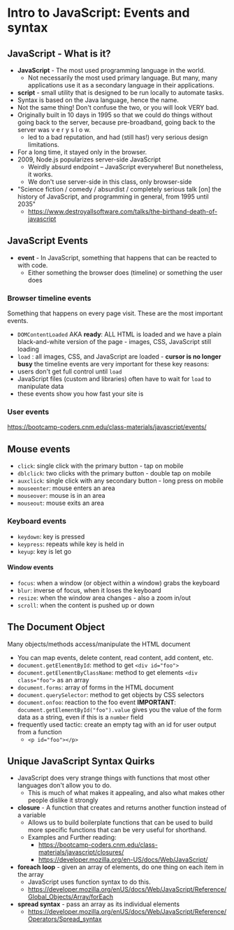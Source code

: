 # Intro to JavaScript: Events and syntax
## JavaScript - What is it?
- **JavaScript** - The most used programming language in the world.
  - Not necessarily the most used primary language. But many, many applications use it as a secondary language in their applications.
- **script** - small utility that is designed to be run locally to automate tasks.
- Syntax is based on the Java language, hence the name.
- Not the same thing! Don't confuse the two, or you will look VERY bad.
- Originally built in 10 days in 1995 so that we could do things without going back to the server, because pre-broadband, going back to the server was v e r y s l o w.
  - led to a bad reputation, and had (still has!) very serious design limitations.
- For a long time, it stayed only in the browser.
- 2009, Node.js popularizes server-side JavaScript
  - Weirdly absurd endpoint – JavaScript everywhere! But nonetheless, it works.
  - We don't use server-side in this class, only browser-side
- "Science fiction / comedy / absurdist / completely serious talk [on] the history of JavaScript, and programming in general, from 1995 until 2035"
  - https://www.destroyallsoftware.com/talks/the-birthand-death-of-javascript

## JavaScript Events
- **event** - In JavaScript, something that happens that can be reacted to with code.
  - Either something the browser does (timeline) or something the user does

### Browser timeline events
Something that happens on every page visit. These are the most important events.
- `DOMContentLoaded` AKA **ready**: ALL HTML is loaded and we have a plain black-and-white version of the page - images, CSS, JavaScript still loading
- `load` : all images, CSS, and JavaScript are loaded - **cursor is no longer busy**
the timeline events are very important for these key reasons:
- users don't get full control until `load`
- JavaScript files (custom and libraries) often have to wait for `load` to manipulate data
- these events show you how fast your site is

### User events
https://bootcamp-coders.cnm.edu/class-materials/javascript/events/

## Mouse events
- `click`: single click with the primary button - tap on mobile
- `dblclick`: two clicks with the primary button - double tap on mobile
- `auxclick`: single click with any secondary button - long press on mobile
- `mouseenter`: mouse enters an area
- `mouseover`: mouse is in an area
- `mouseout`: mouse exits an area

### Keyboard events
- `keydown`: key is pressed
- `keypress`: repeats while key is held in
- `keyup`: key is let go

#### Window events
- `focus`: when a window (or object within a window) grabs the keyboard
- `blur`: inverse of focus, when it loses the keyboard
- `resize`: when the window area changes - also a zoom in/out
- `scroll`: when the content is pushed up or down

## The Document Object
Many objects/methods access/manipulate the HTML document
- You can map events, delete content, read content, add content, etc.
- `document.getElementById`: method to get `<div id="foo">`
- `document.getElementByClassName`: method to get elements `<div class="foo">` as an array
- `document.forms`: array of forms in the HTML document
- `document.querySelector`: method to get objects by CSS selectors
- `document.onfoo`: reaction to the foo event
**IMPORTANT**: `document.getElementById("foo").value` gives you the value of the form data as a string, even if this is a `number` field
- frequently used tactic: create an empty tag with an id for user output from a function
  - `<p id="foo"></p>`

## Unique JavaScript Syntax Quirks
- JavaScript does very strange things with functions that most other languages don't allow you to do.
  - This is much of what makes it appealing, and also what makes other people dislike it strongly
- **closure** - A function that creates and returns another function instead of a variable
  - Allows us to build boilerplate functions that can be used to build more specific functions that can be very useful for shorthand.
  - Examples and Further reading:
    - https://bootcamp-coders.cnm.edu/class-materials/javascript/closures/
    - https://developer.mozilla.org/en-US/docs/Web/JavaScript/
- **foreach loop** - given an array of elements, do one thing on each item in the array
  - JavaScript uses function syntax to do this.
  - https://developer.mozilla.org/enUS/docs/Web/JavaScript/Reference/Global_Objects/Array/forEach
- **spread syntax** - pass an array as its individual elements
  - https://developer.mozilla.org/enUS/docs/Web/JavaScript/Reference/Operators/Spread_syntax